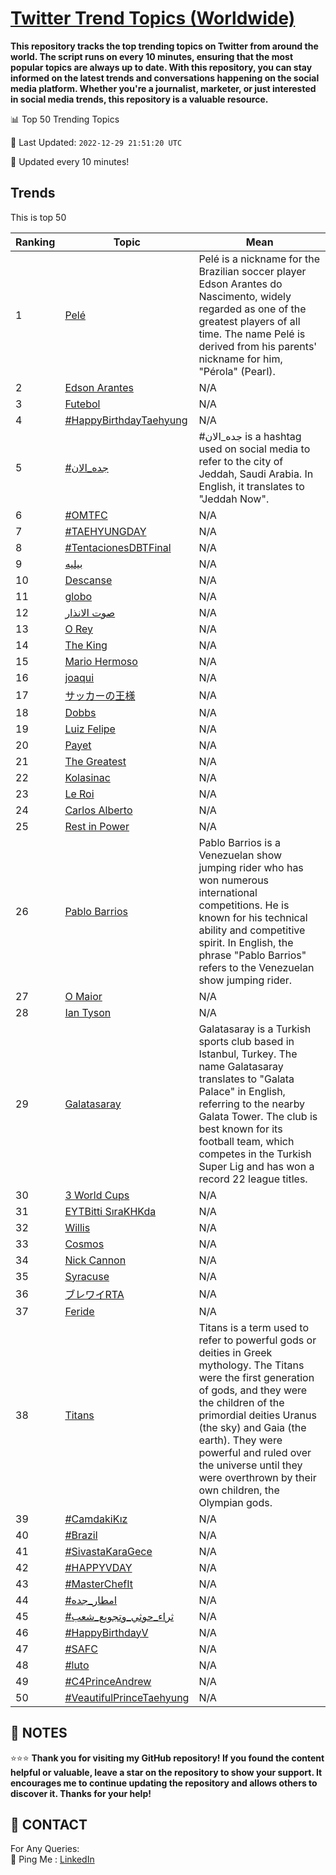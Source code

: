 [Twitter Trend Topics (Worldwide)](https://github.com/ErcinDedeoglu/Twitter-Trend-Topics)
==========

**This repository tracks the top trending topics on Twitter from around the world. 
The script runs on every 10 minutes, ensuring that the most popular topics are always up to date. 
With this repository, you can stay informed on the latest trends and conversations happening on the social media platform. 
Whether you're a journalist, marketer, or just interested in social media trends, this repository is a valuable resource.**


📊 Top 50 Trending Topics

📆 Last Updated: `2022-12-29 21:51:20 UTC`

🔧 Updated every 10 minutes!


## Trends

This is top 50

| Ranking | Topic | Mean |
| ------- | ------------ | ------------ |
| 1 | [Pelé](http://twitter.com/search?q=Pel%c3%a9) | Pelé is a nickname for the Brazilian soccer player Edson Arantes do Nascimento, widely regarded as one of the greatest players of all time. The name Pelé is derived from his parents' nickname for him, "Pérola" (Pearl). |
| 2 | [Edson Arantes](http://twitter.com/search?q=Edson+Arantes) | N/A |
| 3 | [Futebol](http://twitter.com/search?q=Futebol) | N/A |
| 4 | [#HappyBirthdayTaehyung](http://twitter.com/search?q=%23HappyBirthdayTaehyung) | N/A |
| 5 | [#جده_الان](http://twitter.com/search?q=%23%d8%ac%d8%af%d9%87_%d8%a7%d9%84%d8%a7%d9%86) | #جده_الان is a hashtag used on social media to refer to the city of Jeddah, Saudi Arabia. In English, it translates to "Jeddah Now". |
| 6 | [#OMTFC](http://twitter.com/search?q=%23OMTFC) | N/A |
| 7 | [#TAEHYUNGDAY](http://twitter.com/search?q=%23TAEHYUNGDAY) | N/A |
| 8 | [#TentacionesDBTFinal](http://twitter.com/search?q=%23TentacionesDBTFinal) | N/A |
| 9 | [بيليه](http://twitter.com/search?q=%d8%a8%d9%8a%d9%84%d9%8a%d9%87) | N/A |
| 10 | [Descanse](http://twitter.com/search?q=Descanse) | N/A |
| 11 | [globo](http://twitter.com/search?q=globo) | N/A |
| 12 | [صوت الانذار](http://twitter.com/search?q=%d8%b5%d9%88%d8%aa+%d8%a7%d9%84%d8%a7%d9%86%d8%b0%d8%a7%d8%b1) | N/A |
| 13 | [O Rey](http://twitter.com/search?q=O+Rey) | N/A |
| 14 | [The King](http://twitter.com/search?q=The+King) | N/A |
| 15 | [Mario Hermoso](http://twitter.com/search?q=Mario+Hermoso) | N/A |
| 16 | [joaqui](http://twitter.com/search?q=joaqui) | N/A |
| 17 | [サッカーの王様](http://twitter.com/search?q=%e3%82%b5%e3%83%83%e3%82%ab%e3%83%bc%e3%81%ae%e7%8e%8b%e6%a7%98) | N/A |
| 18 | [Dobbs](http://twitter.com/search?q=Dobbs) | N/A |
| 19 | [Luiz Felipe](http://twitter.com/search?q=Luiz+Felipe) | N/A |
| 20 | [Payet](http://twitter.com/search?q=Payet) | N/A |
| 21 | [The Greatest](http://twitter.com/search?q=The+Greatest) | N/A |
| 22 | [Kolasinac](http://twitter.com/search?q=Kolasinac) | N/A |
| 23 | [Le Roi](http://twitter.com/search?q=Le+Roi) | N/A |
| 24 | [Carlos Alberto](http://twitter.com/search?q=Carlos+Alberto) | N/A |
| 25 | [Rest in Power](http://twitter.com/search?q=Rest+in+Power) | N/A |
| 26 | [Pablo Barrios](http://twitter.com/search?q=Pablo+Barrios) | Pablo Barrios is a Venezuelan show jumping rider who has won numerous international competitions. He is known for his technical ability and competitive spirit. In English, the phrase "Pablo Barrios" refers to the Venezuelan show jumping rider. |
| 27 | [O Maior](http://twitter.com/search?q=O+Maior) | N/A |
| 28 | [Ian Tyson](http://twitter.com/search?q=Ian+Tyson) | N/A |
| 29 | [Galatasaray](http://twitter.com/search?q=Galatasaray) | Galatasaray is a Turkish sports club based in Istanbul, Turkey. The name Galatasaray translates to "Galata Palace" in English, referring to the nearby Galata Tower. The club is best known for its football team, which competes in the Turkish Super Lig and has won a record 22 league titles. |
| 30 | [3 World Cups](http://twitter.com/search?q=3+World+Cups) | N/A |
| 31 | [EYTBitti SıraKHKda](http://twitter.com/search?q=EYTBitti+S%c4%b1raKHKda) | N/A |
| 32 | [Willis](http://twitter.com/search?q=Willis) | N/A |
| 33 | [Cosmos](http://twitter.com/search?q=Cosmos) | N/A |
| 34 | [Nick Cannon](http://twitter.com/search?q=Nick+Cannon) | N/A |
| 35 | [Syracuse](http://twitter.com/search?q=Syracuse) | N/A |
| 36 | [ブレワイRTA](http://twitter.com/search?q=%e3%83%96%e3%83%ac%e3%83%af%e3%82%a4RTA) | N/A |
| 37 | [Feride](http://twitter.com/search?q=Feride) | N/A |
| 38 | [Titans](http://twitter.com/search?q=Titans) | Titans is a term used to refer to powerful gods or deities in Greek mythology. The Titans were the first generation of gods, and they were the children of the primordial deities Uranus (the sky) and Gaia (the earth). They were powerful and ruled over the universe until they were overthrown by their own children, the Olympian gods. |
| 39 | [#CamdakiKız](http://twitter.com/search?q=%23CamdakiK%c4%b1z) | N/A |
| 40 | [#Brazil](http://twitter.com/search?q=%23Brazil) | N/A |
| 41 | [#SivastaKaraGece](http://twitter.com/search?q=%23SivastaKaraGece) | N/A |
| 42 | [#HAPPYVDAY](http://twitter.com/search?q=%23HAPPYVDAY) | N/A |
| 43 | [#MasterChefIt](http://twitter.com/search?q=%23MasterChefIt) | N/A |
| 44 | [#امطار_جده](http://twitter.com/search?q=%23%d8%a7%d9%85%d8%b7%d8%a7%d8%b1_%d8%ac%d8%af%d9%87) | N/A |
| 45 | [#ثراء_حوثي_وتجويع_شعب](http://twitter.com/search?q=%23%d8%ab%d8%b1%d8%a7%d8%a1_%d8%ad%d9%88%d8%ab%d9%8a_%d9%88%d8%aa%d8%ac%d9%88%d9%8a%d8%b9_%d8%b4%d8%b9%d8%a8) | N/A |
| 46 | [#HappyBirthdayV](http://twitter.com/search?q=%23HappyBirthdayV) | N/A |
| 47 | [#SAFC](http://twitter.com/search?q=%23SAFC) | N/A |
| 48 | [#luto](http://twitter.com/search?q=%23luto) | N/A |
| 49 | [#C4PrinceAndrew](http://twitter.com/search?q=%23C4PrinceAndrew) | N/A |
| 50 | [#VeautifulPrinceTaehyung](http://twitter.com/search?q=%23VeautifulPrinceTaehyung) | N/A |




## 📝 NOTES

⭐⭐⭐ **Thank you for visiting my GitHub repository! If you found the content helpful or valuable, leave a star on the repository to show your support. It encourages me to continue updating the repository and allows others to discover it. Thanks for your help!**

## 📨 CONTACT

 For Any Queries:  
            🏓 Ping Me : [LinkedIn](https://www.linkedin.com/in/ercindedeoglu/)